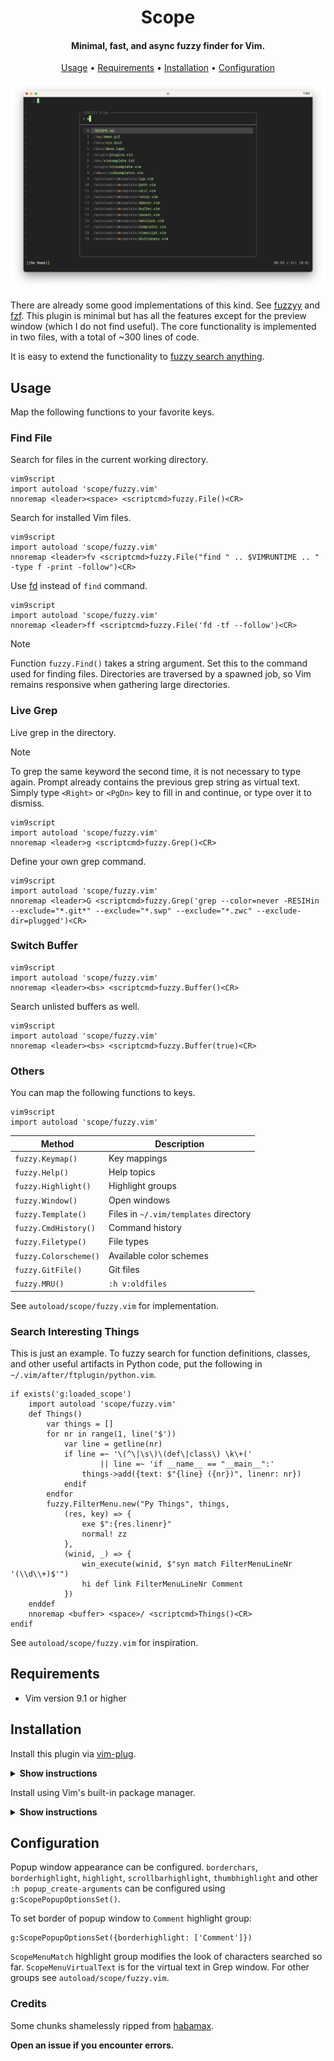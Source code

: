 <h1 align="center"> Scope </h1>

<h4 align="center"> Minimal, fast, and async fuzzy finder for Vim. </h4>

<p align="center">
  <a href="#usage">Usage</a> •
  <a href="#requirements">Requirements</a> •
  <a href="#installation">Installation</a> •
  <a href="#configuration">Configuration</a>
</p>

![Demo](img/demo.jpeg)

There are already some good implementations of this kind. See
[fuzzyy](https://github.com/Donaldttt/fuzzyy) and
[fzf](https://github.com/junegunn/fzf). This plugin is minimal but has all the features except
for the preview window (which I do not find useful). The core functionality is implemented in two files, with a
total of ~300 lines of code.

It is easy to extend the functionality to <a href="#Search-Interesting-Things">fuzzy search anything</a>.

## Usage

Map the following functions to your favorite keys.

### Find File

Search for files in the current working directory.

```
vim9script
import autoload 'scope/fuzzy.vim'
nnoremap <leader><space> <scriptcmd>fuzzy.File()<CR>
```

Search for installed Vim files.

```
vim9script
import autoload 'scope/fuzzy.vim'
nnoremap <leader>fv <scriptcmd>fuzzy.File("find " .. $VIMRUNTIME .. " -type f -print -follow")<CR>
```

Use [fd](https://github.com/sharkdp/fd) instead of `find` command.

```
vim9script
import autoload 'scope/fuzzy.vim'
nnoremap <leader>ff <scriptcmd>fuzzy.File('fd -tf --follow')<CR>
```

> [!NOTE]
> Function `fuzzy.Find()` takes a string argument. Set this to the command used for finding files.
> Directories are traversed by a spawned job, so Vim remains responsive when gathering large directories.

### Live Grep

Live grep in the directory.

> [!NOTE]
> To grep the same keyword the second time, it is not necessary to type again. Prompt already contains the previous grep string as virtual text. Simply type `<Right>` or `<PgDn>` key to fill in and continue, or type over it to dismiss.

```
vim9script
import autoload 'scope/fuzzy.vim'
nnoremap <leader>g <scriptcmd>fuzzy.Grep()<CR>
```

Define your own grep command.

```
vim9script
import autoload 'scope/fuzzy.vim'
nnoremap <leader>G <scriptcmd>fuzzy.Grep('grep --color=never -RESIHin --exclude="*.git*" --exclude="*.swp" --exclude="*.zwc" --exclude-dir=plugged')<CR>
```

### Switch Buffer

```
vim9script
import autoload 'scope/fuzzy.vim'
nnoremap <leader><bs> <scriptcmd>fuzzy.Buffer()<CR>
```

Search unlisted buffers as well.

```
vim9script
import autoload 'scope/fuzzy.vim'
nnoremap <leader><bs> <scriptcmd>fuzzy.Buffer(true)<CR>
```

### Others

You can map the following functions to keys.

```
vim9script
import autoload 'scope/fuzzy.vim'
```

Method|Description
------|-----------
`fuzzy.Keymap()` | Key mappings
`fuzzy.Help()` | Help topics
`fuzzy.Highlight()` | Highlight groups
`fuzzy.Window()` | Open windows
`fuzzy.Template()` | Files in `~/.vim/templates` directory
`fuzzy.CmdHistory()` | Command history
`fuzzy.Filetype()` | File types
`fuzzy.Colorscheme()` | Available color schemes
`fuzzy.GitFile()` | Git files
`fuzzy.MRU()` | `:h v:oldfiles`

See `autoload/scope/fuzzy.vim` for implementation.

### Search Interesting Things

This is just an example. To fuzzy search for function definitions, classes, and other
useful artifacts in Python code, put the following in
`~/.vim/after/ftplugin/python.vim`.

```
if exists('g:loaded_scope')
    import autoload 'scope/fuzzy.vim'
    def Things()
        var things = []
        for nr in range(1, line('$'))
            var line = getline(nr)
            if line =~ '\(^\|\s\)\(def\|class\) \k\+('
                    || line =~ 'if __name__ == "__main__":'
                things->add({text: $"{line} ({nr})", linenr: nr})
            endif
        endfor
        fuzzy.FilterMenu.new("Py Things", things,
            (res, key) => {
                exe $":{res.linenr}"
                normal! zz
            },
            (winid, _) => {
                win_execute(winid, $"syn match FilterMenuLineNr '(\\d\\+)$'")
                hi def link FilterMenuLineNr Comment
            })
    enddef
    nnoremap <buffer> <space>/ <scriptcmd>Things()<CR>
endif
```

See `autoload/scope/fuzzy.vim` for inspiration.

## Requirements

- Vim version 9.1 or higher

## Installation

Install this plugin via [vim-plug](https://github.com/junegunn/vim-plug).

<details><summary><b>Show instructions</b></summary>
<br>
  
Using vim9 script:

```vim
vim9script
plug#begin()
Plug 'girishji/scope.vim'
plug#end()
```

Using legacy script:

```vim
call plug#begin()
Plug 'girishji/scope.vim'
call plug#end()
```

</details>

Install using Vim's built-in package manager.

<details><summary><b>Show instructions</b></summary>
<br>
  
```bash
$ mkdir -p $HOME/.vim/pack/downloads/opt
$ cd $HOME/.vim/pack/downloads/opt
$ git clone https://github.com/girishji/scope.vim.git
```

Add the following line to your $HOME/.vimrc file.

```vim
packadd scope.vim
```

</details>

## Configuration

Popup window appearance can be configured. `borderchars`, `borderhighlight`, `highlight`,
`scrollbarhighlight`, `thumbhighlight` and  other `:h popup_create-arguments` can be
configured using `g:ScopePopupOptionsSet()`.

To set border of popup window to `Comment` highlight group:

```
g:ScopePopupOptionsSet({borderhighlight: ['Comment']})
```

`ScopeMenuMatch` highlight group modifies the look of characters searched so far.
`ScopeMenuVirtualText` is for the virtual text in Grep window. For other groups
see `autoload/scope/fuzzy.vim`.

### Credits

Some chunks shamelessly ripped from [habamax](https://github.com/habamax/.vim/blob/master/autoload/).

**Open an issue if you encounter errors.**
